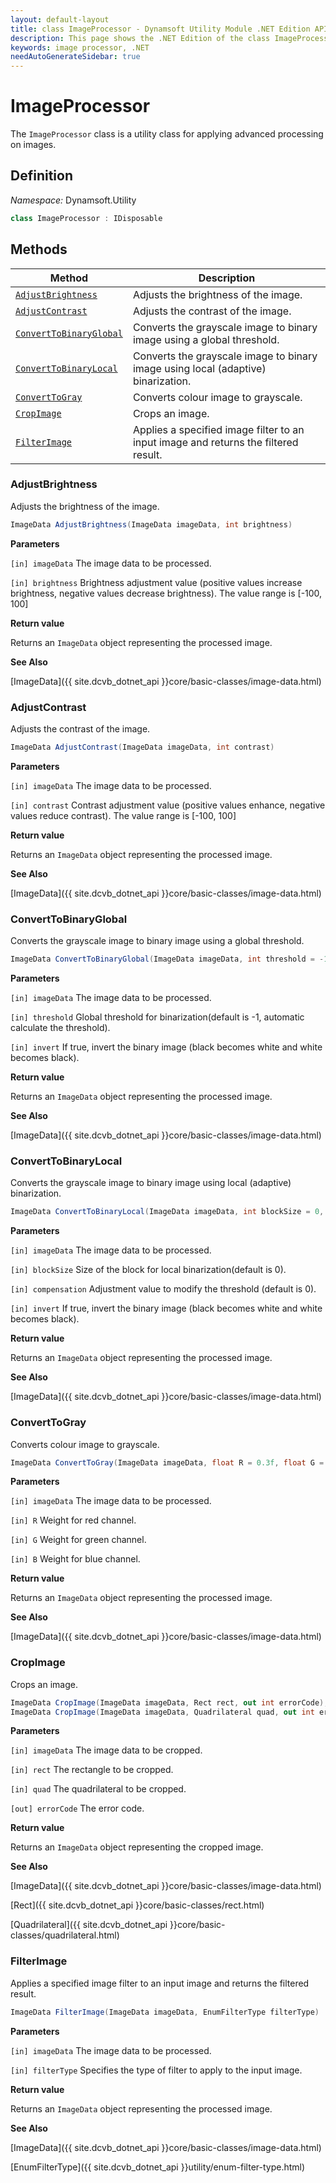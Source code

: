 ```yaml
---
layout: default-layout
title: class ImageProcessor - Dynamsoft Utility Module .NET Edition API Reference
description: This page shows the .NET Edition of the class ImageProcessor in Dynamsoft Utility Module.
keywords: image processor, .NET
needAutoGenerateSidebar: true
---
```


# ImageProcessor

The `ImageProcessor` class is a utility class for applying advanced processing on images.

## Definition

*Namespace:* Dynamsoft.Utility


```csharp
class ImageProcessor : IDisposable
```

## Methods

| Method               | Description |
|----------------------|-------------|
| [`AdjustBrightness`](#adjustbrightness) | Adjusts the brightness of the image. |
| [`AdjustContrast`](#adjustcontrast) | Adjusts the contrast of the image. |
| [`ConvertToBinaryGlobal`](#converttobinaryglobal) | Converts the grayscale image to binary image using a global threshold. |
| [`ConvertToBinaryLocal`](#converttobinarylocal) | Converts the grayscale image to binary image using local (adaptive) binarization. |
| [`ConvertToGray`](#converttogray) | Converts colour image to grayscale. |
| [`CropImage`](#cropimage) | Crops an image. |
| [`FilterImage`](#filterimage) | Applies a specified image filter to an input image and returns the filtered result. |

### AdjustBrightness

Adjusts the brightness of the image.

```csharp
ImageData AdjustBrightness(ImageData imageData, int brightness)
```

**Parameters**

`[in] imageData` The image data to be processed.

`[in] brightness` Brightness adjustment value (positive values increase brightness, negative values decrease brightness). The value range is [-100, 100]

**Return value**

Returns an `ImageData` object representing the processed image.

**See Also**

[ImageData]({{ site.dcvb_dotnet_api }}core/basic-classes/image-data.html)

### AdjustContrast

Adjusts the contrast of the image.

```csharp
ImageData AdjustContrast(ImageData imageData, int contrast)
```

**Parameters**

`[in] imageData` The image data to be processed.

`[in] contrast` Contrast adjustment value (positive values enhance, negative values reduce contrast). The value range is [-100, 100]

**Return value**

Returns an `ImageData` object representing the processed image.

**See Also**

[ImageData]({{ site.dcvb_dotnet_api }}core/basic-classes/image-data.html)

### ConvertToBinaryGlobal

Converts the grayscale image to binary image using a global threshold.

```csharp
ImageData ConvertToBinaryGlobal(ImageData imageData, int threshold = -1, bool invert = false)
```

**Parameters**

`[in] imageData` The image data to be processed.

`[in] threshold` Global threshold for binarization(default is -1, automatic calculate the threshold).

`[in] invert` If true, invert the binary image (black becomes white and white becomes black).

**Return value**

Returns an `ImageData` object representing the processed image.

**See Also**

[ImageData]({{ site.dcvb_dotnet_api }}core/basic-classes/image-data.html)

### ConvertToBinaryLocal

Converts the grayscale image to binary image using local (adaptive) binarization.

```csharp
ImageData ConvertToBinaryLocal(ImageData imageData, int blockSize = 0, int compensation = 0, bool invert = false)
```

**Parameters**

`[in] imageData` The image data to be processed.

`[in] blockSize` Size of the block for local binarization(default is 0).

`[in] compensation` Adjustment value to modify the threshold (default is 0).

`[in] invert` If true, invert the binary image (black becomes white and white becomes black).

**Return value**

Returns an `ImageData` object representing the processed image.

**See Also**

[ImageData]({{ site.dcvb_dotnet_api }}core/basic-classes/image-data.html)

### ConvertToGray

Converts colour image to grayscale.

```csharp
ImageData ConvertToGray(ImageData imageData, float R = 0.3f, float G = 0.59f, float B = 0.11f)
```

**Parameters**

`[in] imageData` The image data to be processed.

`[in] R` Weight for red channel.

`[in] G` Weight for green channel.

`[in] B` Weight for blue channel.

**Return value**

Returns an `ImageData` object representing the processed image.

**See Also**

[ImageData]({{ site.dcvb_dotnet_api }}core/basic-classes/image-data.html)

### CropImage

Crops an image.

```csharp
ImageData CropImage(ImageData imageData, Rect rect, out int errorCode);
ImageData CropImage(ImageData imageData, Quadrilateral quad, out int errorCode);
```

**Parameters**

`[in] imageData` The image data to be cropped.

`[in] rect` The rectangle to be cropped.

`[in] quad` The quadrilateral to be cropped.

`[out] errorCode` The error code.

**Return value**

Returns an `ImageData` object representing the cropped image.

**See Also**

[ImageData]({{ site.dcvb_dotnet_api }}core/basic-classes/image-data.html)

[Rect]({{ site.dcvb_dotnet_api }}core/basic-classes/rect.html)

[Quadrilateral]({{ site.dcvb_dotnet_api }}core/basic-classes/quadrilateral.html)

### FilterImage

Applies a specified image filter to an input image and returns the filtered result.

```csharp
ImageData FilterImage(ImageData imageData, EnumFilterType filterType)
```

**Parameters**

`[in] imageData` The image data to be processed.

`[in] filterType` Specifies the type of filter to apply to the input image.

**Return value**

Returns an `ImageData` object representing the processed image.

**See Also**

[ImageData]({{ site.dcvb_dotnet_api }}core/basic-classes/image-data.html)

[EnumFilterType]({{ site.dcvb_dotnet_api }}utility/enum-filter-type.html)

